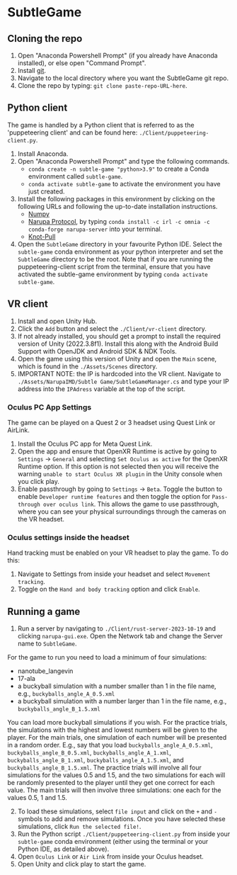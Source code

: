 # SubtleGame

## Cloning the repo

1. Open "Anaconda Powershell Prompt" (if you already have Anaconda installed), or else open "Command Prompt".
2. Install [git](https://github.com/git-guides/install-git).
3. Navigate to the local directory where you want the SubtleGame git repo.
4. Clone the repo by typing: `git clone paste-repo-URL-here`.

## Python client

The game is handled by a Python client that is referred to as the 'puppeteering client' and can be found here: `./Client/puppeteering-client.py`.
1. Install Anaconda.
2. Open "Anaconda Powershell Prompt" and type the following commands.
    - `conda create -n subtle-game "python>3.9"` to create a Conda environment called `subtle-game`.
    - `conda activate subtle-game` to activate the environment you have just created.
3. Install the following packages in this environment by clicking on the following URLs and following the up-to-date installation instructions.
    - [Numpy](https://anaconda.org/anaconda/numpy)
    - [Narupa Protocol](https://gitlab.com/intangiblerealities/narupa-protocol/-/tree/master), by typing `conda install -c irl -c omnia -c conda-forge narupa-server` into your terminal.
    - [Knot-Pull](https://github.com/dzarmola/knot_pull)
4. Open the `SubtleGame` directory in your favourite Python IDE. Select the `subtle-game` conda environment as your python interpreter and set the `SubtleGame` directory to be the root. Note that if you are running the puppeteering-client script from the terminal, ensure that you have activated the subtle-game environment by typing `conda activate subtle-game`.

## VR client

1. Install and open Unity Hub.
2. Click the `Add` button and select the `./Client/vr-client` directory.
3. If not already installed, you should get a prompt to install the required version of Unity (2022.3.8f1). Install this along with the Android Build Support with OpenJDK and Android SDK & NDK Tools.
4. Open the game using this version of Unity and open the `Main` scene, which is found in the `./Assets/Scenes` directory.
5. IMPORTANT NOTE: the IP is hardcoded into the VR client. Navigate to `./Assets/NarupaIMD/Subtle Game/SubtleGameManager.cs` and type your IP address into the `IPAdress` variable at the top of the script.

### Oculus PC App Settings

The game can be played on a Quest 2 or 3 headset using Quest Link or AirLink.
1. Install the Oculus PC app for Meta Quest Link.
2. Open the app and ensure that OpenXR Runtime is active by going to `Settings` -> `General` and selecting `Set Oculus as active` for the OpenXR Runtime option. If this option is not selected then you will receive the warning `unable to start Oculus XR plugin` in the Unity console when you click play.
3. Enable passthrough by going to `Settings` -> `Beta`. Toggle the button to enable `Developer runtime features` and then toggle the option for `Pass-through over oculus link`. This allows the game to use passthrough, where you can see your physical surroundings through the cameras on the VR headset. 

### Oculus settings inside the headset

Hand tracking must be enabled on your VR headset to play the game. To do this:
1. Navigate to Settings from inside your headset and select `Movement tracking`. 
2. Toggle on the `Hand and body tracking` option and click `Enable`.

## Running a game

1. Run a server by navigating to `./Client/rust-server-2023-10-19` and clicking `narupa-gui.exe`. Open the Network tab and change the Server name to `SubtleGame`.

For the game to run you need to load a minimum of four simulations:
- nanotube_langevin
- 17-ala
- a buckyball simulation with a number smaller than 1 in the file name, e.g., `buckyballs_angle_A_0.5.xml`
- a buckyball simulation with a number larger than 1 in the file name, e.g., `buckyballs_angle_B_1.5.xml`

You can load more buckyball simulations if you wish. For the practice trials, the simulations with the highest and lowest numbers will be given to the player. For the main trials, one simulation of each number will be presented in a random order. E.g., say that you load `buckyballs_angle_A_0.5.xml`, `buckyballs_angle_B_0.5.xml`, `buckyballs_angle_A_1.xml`, `buckyballs_angle_B_1.xml`, `buckyballs_angle_A_1.5.xml`, and `buckyballs_angle_B_1.5.xml`. The practice trials will involve all four simulations for the values 0.5 and 1.5, and the two simulations for each will be randomly presented to the player until they get one correct for each value. The main trials will then involve three simulations: one each for the values 0.5, 1 and 1.5. 

2. To load these simulations, select `file input` and click on the `+` and `-` symbols to add and remove simulations. Once you have selected these simulations, click `Run the selected file!`.
3. Run the Python script `./Client/puppeteering-client.py` from inside your `subtle-game` conda environment (either using the terminal or your Python IDE, as detailed above).
4. Open `Oculus Link` or `Air Link` from inside your Oculus headset.
5. Open Unity and click play to start the game.

